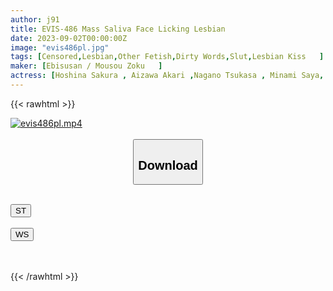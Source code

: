 ```yaml
---
author: j91
title: EVIS-486 Mass Saliva Face Licking Lesbian
date: 2023-09-02T00:00:00Z
image: "evis486pl.jpg"
tags: [Censored,Lesbian,Other Fetish,Dirty Words,Slut,Lesbian Kiss	 ]
maker: [Ebisusan / Mousou Zoku   ]
actress: [Hoshina Sakura , Aizawa Akari ,Nagano Tsukasa , Minami Saya, Seina Arisa ,Mashiro An, Toyonaka Arisu, Momokou Kanon, Minatsuki Hikaru, Saeki Yumika ]
---
```



{{< rawhtml >}}

<div class="video" data-videoid="vrJK2BApY0T4g31">
    <a href="javascript:;">
        <img src="https://my.j91.asia/posts/evis486pl/evis486pl.jpg" width="WIDTH" height="HEIGHT" alt="evis486pl.mp4" loading="lazy">
    </a>
</div>

<script type="text/javascript" src="https://j91.asia/asset/on-demand-st.js"></script>

<br>
  <link rel="stylesheet" href="https://j91.asia/asset/bs5.css">
  
  <center>
  <button class="btn btn-primary" type="button" data-bs-toggle="collapse" data-bs-target=".multi-collapse" aria-expanded="false" aria-controls="multiCollapseExample1 multiCollapseExample2"><h2>Download</h2></button></center>
</p>
<div class="row">
  <div class="col">
    <div class="collapse multi-collapse" id="multiCollapseExample1">
      <div class="card card-body">
	      	      <br>
<div class="buttons">  
<a href="https://streamtape.to/v/vrJK2BApY0T4g31"><button class="btn-hover color-3"><i class="fa fa-download"></i> ST</button></a></div>
    </div>
  </div>
</div>
  <div class="col">
    <div class="collapse multi-collapse" id="multiCollapseExample2">
      <div class="card card-body">
	      <br>
<div class="buttons">
    <a href="https://wolfstream.tv/iaxlhnasvsrr"><button class="btn-hover color-9"><i class="fa fa-download"></i> WS</button></a></div>
<br><br>
      </div>
    </div>
  </div>
</div>

{{< /rawhtml >}}